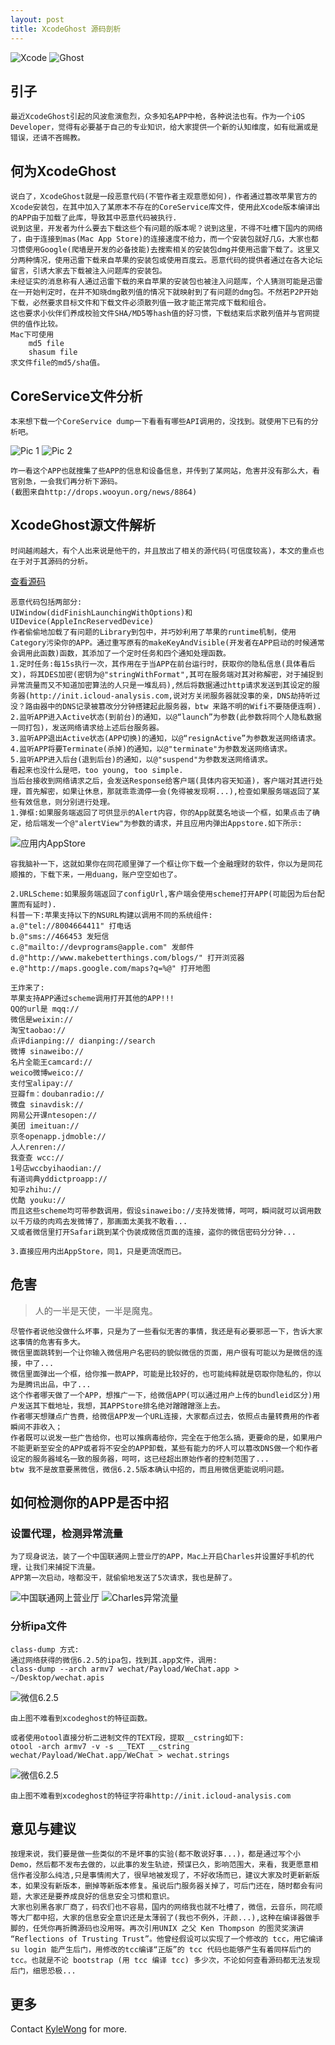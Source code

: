 ```yaml
---
layout: post
title: XcodeGhost 源码剖析
---
```


![Xcode](https://raw.githubusercontent.com/kangwang1988/kangwang1988.github.io/master/_images/xcodeghost_4.jpg)
![Ghost](https://raw.githubusercontent.com/kangwang1988/kangwang1988.github.io/master/_images/xcodeghost_5.jpeg)
## 引子
	
	最近XcodeGhost引起的风波愈演愈烈，众多知名APP中枪，各种说法也有。作为一个iOS Developer，觉得有必要基于自己的专业知识，给大家提供一个新的认知维度，如有纰漏或是错误，还请不吝赐教。
## 何为XcodeGhost
	说白了，XcodeGhost就是一段恶意代码(不管作者主观意愿如何)，作者通过篡改苹果官方的Xcode安装包，在其中加入了某原本不存在的CoreService库文件，使用此Xcode版本编译出的APP由于加载了此库，导致其中恶意代码被执行.
	说到这里，开发者为什么要去下载这些个有问题的版本呢？说到这里，不得不吐槽下国内的网络了，由于连接到mas(Mac App Store)的连接速度不给力，而一个安装包就好几G，大家也都习惯使用Google(爬墙是开发的必备技能)去搜索相关的安装包dmg并使用迅雷下载了。这里又分两种情况，使用迅雷下载来自苹果的安装包或使用百度云。恶意代码的提供者通过在各大论坛留言，引诱大家去下载被注入问题库的安装包。
	未经证实的消息称有人通过迅雷下载的来自苹果的安装包也被注入问题库，个人猜测可能是迅雷在一开始判定时，在并不知晓dmg散列值的情况下就映射到了有问题的dmg包。不然若P2P开始下载，必然要求目标文件和下载文件必须散列值一致才能正常完成下载和组合。
	这也要求小伙伴们养成校验文件SHA/MD5等hash值的好习惯，下载结束后求散列值并与官网提供的值作比较。
	Mac下可使用
		md5 file 
		shasum file
	求文件file的md5/sha值。
## CoreService文件分析
	本来想下载一个CoreService dump一下看看有哪些API调用的，没找到。就使用下已有的分析吧。
![Pic 1](https://raw.githubusercontent.com/kangwang1988/kangwang1988.github.io/master/_images/xcodeghost_1.jpg)
![Pic 2](https://raw.githubusercontent.com/kangwang1988/kangwang1988.github.io/master/_images/xcodeghost_2.png)

	咋一看这个APP也就搜集了些APP的信息和设备信息，并传到了某网站，危害并没有那么大，看官别急，一会我们再分析下源码。
	(截图来自http://drops.wooyun.org/news/8864)
## XcodeGhost源文件解析
	时间越闹越大，有个人出来说是他干的，并且放出了相关的源代码(可信度较高)，本文的重点也在于对于其源码的分析。
[查看源码](https://github.com/XcodeGhostSource/XcodeGhost)
	
	恶意代码包括两部分:
	UIWindow(didFinishLaunchingWithOptions)和UIDevice(AppleIncReservedDevice)
	作者偷偷地加载了有问题的Library到包中，并巧妙利用了苹果的runtime机制，使用Category污染你的APP。通过重写原有的makeKeyAndVisible(开发者在APP启动的时候通常会调用此函数)函数，其添加了一个定时任务和四个通知处理函数。
	1.定时任务:每15s执行一次，其作用在于当APP在前台运行时，获取你的隐私信息(具体看后文)，将其DES加密(密钥为@"stringWithFormat",其可在服务端对其对称解密，对于捕捉到异常流量而又不知道加密算法的人只是一堆乱码),然后将数据通过http请求发送到其设定的服务器(http://init.icloud-analysis.com,说对方关闭服务器就没事的亲，DNS劫持听过没？路由器中的DNS记录被篡改分分钟搭建起此服务器，btw 来路不明的Wifi不要随便连啊).
	2.监听APP进入Active状态(到前台)的通知，以@“launch”为参数(此参数将同个人隐私数据一同打包)，发送网络请求给上述后台服务器。
	3.监听APP退出Active状态(APP切换)的通知，以@“resignActive”为参数发送网络请求。
	4.监听APP将要Terminate(杀掉)的通知，以@"terminate"为参数发送网络请求。
	5.监听APP进入后台(退到后台)的通知，以@"suspend"为参数发送网络请求。
	看起来也没什么是吧，too young, too simple.
	当后台接收到网络请求之后，会发送Response给客户端(具体内容天知道)，客户端对其进行处理，首先解密，如果让休息，那就乖乖滴停一会(免得被发现啊...),检查如果服务端返回了某些有效信息，则分别进行处理。
	1.弹框:如果服务端返回了可供显示的Alert内容，你的App就莫名地谈一个框，如果点击了确定，给后端发一个@"alertView"为参数的请求，并且应用内弹出Appstore.如下所示:
	
![应用内AppStore](https://raw.githubusercontent.com/kangwang1988/kangwang1988.github.io/master/_images/xcodeghost_3.jpg)
	
	容我脑补一下，这就如果你在同花顺里弹了一个框让你下载一个金融理财的软件，你以为是同花顺推的，下载下来，一用duang，账户空空如也了。
	
	2.URLScheme:如果服务端返回了configUrl,客户端会使用scheme打开APP(可能因为后台配置而有延时).
	科普一下:苹果支持以下的NSURL构建以调用不同的系统组件:
	a.@"tel://8004664411" 打电话
	b.@"sms://466453 发短信
	c.@"mailto://devprograms@apple.com" 发邮件
	d.@"http://www.makebetterthings.com/blogs/" 打开浏览器
	e.@"http://maps.google.com/maps?q=%@" 打开地图
	
	王炸来了:
	苹果支持APP通过scheme调用打开其他的APP!!!
	QQ的url是 mqq:// 
	微信是weixin:// 
	淘宝taobao:// 
	点评dianping:// dianping://search 
	微博 sinaweibo:// 
	名片全能王camcard:// 
	weico微博weico:// 
	支付宝alipay:// 
	豆瓣fm：doubanradio:// 
	微盘 sinavdisk:// 
	网易公开课ntesopen://
	美团 imeituan:// 
	京冬openapp.jdmoble:// 
	人人renren:// 
	我查查 wcc:// 
	1号店wccbyihaodian:// 
	有道词典yddictproapp:// 
	知乎zhihu://
	优酷 youku://
	而且这些scheme均可带参数调用，假设sinaweibo://支持发微博，呵呵，瞬间就可以调用数以千万级的肉鸡去发微博了，那画面太美我不敢看...
	又或者微信里打开Safari跳到某个伪装成微信页面的连接，盗你的微信密码分分钟...
	
	3.直接应用内出AppStore，同1，只是更流氓而已。

## 危害

>人的一半是天使，一半是魔鬼。

	尽管作者说他没做什么坏事，只是为了一些看似无害的事情，我还是有必要邪恶一下，告诉大家这事情的危害有多大。
	微信里面跳转到一个让你输入微信用户名密码的貌似微信的页面，用户很有可能以为是微信的连接，中了...
	微信里面弹出一个框，给你推一款APP，可能是比较好的，也可能纯粹就是窃取你隐私的，你以为是腾讯出品，中了...
	这个作者哪天做了一个APP，想推广一下，给微信APP(可以通过用户上传的bundleid区分)用户发送其下载地址，我想，其APPStore排名绝对蹭蹭蹭涨上去。
	作者哪天想赚点广告费，给微信APP发一个URL连接，大家都点过去，依照点击量转费用的作者瞬间不菲收入；
	作者既可以说发一些广告给你，也可以推病毒给你，完全在于他怎么搞，更要命的是，如果用户不能更新至安全的APP或者将不安全的APP卸载，某些有能力的坏人可以篡改DNS做一个和作者设定的服务器域名一致的服务器，呵呵，这已经超出原始作者的控制范围了...
	btw 我不是故意要黑微信，微信6.2.5版本确认中招的，而且用微信更能说明问题。
	
## 如何检测你的APP是否中招
### 设置代理，检测异常流量
	为了现身说法，装了一个中国联通网上营业厅的APP，Mac上开启Charles并设置好手机的代理，让我们来捕捉下流量。
	APP第一次启动，啥都没干，就偷偷地发送了5次请求，我也是醉了。
![中国联通网上营业厅](https://raw.githubusercontent.com/kangwang1988/kangwang1988.github.io/master/_images/xcodeghost_8.jpg)
![Charles异常流量](https://raw.githubusercontent.com/kangwang1988/kangwang1988.github.io/master/_images/xcodeghost_9.png)
### 分析ipa文件
	class-dump 方式:
	通过网络获得的微信6.2.5的ipa包，找到其.app文件，调用:
	class-dump --arch armv7 wechat/Payload/WeChat.app > ~/Desktop/wechat.apis
![微信6.2.5](https://raw.githubusercontent.com/kangwang1988/kangwang1988.github.io/master/_images/xcodeghost_6.png)
	
	由上图不难看到xcodeghost的特征函数。
	
	或者使用otool直接分析二进制文件的TEXT段，提取__cstring如下:
	otool -arch armv7 -v -s __TEXT __cstring wechat/Payload/WeChat.app/WeChat > wechat.strings
![微信6.2.5](https://github.com/kangwang1988/kangwang1988.github.io/raw/master/_images/xcodeghost_7.png)
	
	由上图不难看到xcodeghost的特征字符串http://init.icloud-analysis.com
## 意见与建议

	按理来说，我们要是做一些类似的不是坏事的实验(都不敢说好事...)，都是通过写个小Demo，然后都不发布去做的，以此事的发生轨迹，预谋已久，影响范围大，来看，我更愿意相信作者没那么纯洁,只是事情闹大了，很早地被发现了，不好收场而已，建议大家及时更新新版本，如果没有新版本，删掉等新版本修复。虽说后门服务器关掉了，可后门还在，随时都会有问题，大家还是要养成良好的信息安全习惯和意识。
	大家也别黑各家厂商了，码农们也不容易，国内的网络我也就不吐槽了，微信，云音乐，同花顺等大厂都中招，大家的信息安全意识还是太薄弱了(我也不例外，汗颜...),这种在编译器做手脚的，任凭你再折腾源码也没用呀。再次引用UNIX 之父 Ken Thompson 的图灵奖演讲 “Reflections of Trusting Trust”。他曾经假设可以实现了一个修改的 tcc，用它编译 su login 能产生后门，用修改的tcc编译“正版”的 tcc 代码也能够产生有着同样后门的 tcc。也就是不论 bootstrap (用 tcc 编译 tcc) 多少次，不论如何查看源码都无法发现后门，细思恐极...


## 更多
Contact [KyleWong](mailto:kang.wang1988@gmail.com) for more.